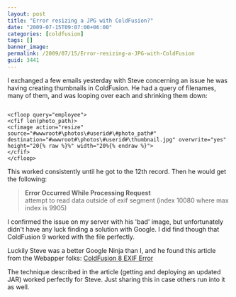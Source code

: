 ```yaml
---
layout: post
title: "Error resizing a JPG with ColdFusion?"
date: "2009-07-15T09:07:00+06:00"
categories: [coldfusion]
tags: []
banner_image: 
permalink: /2009/07/15/Error-resizing-a-JPG-with-ColdFusion
guid: 3441
---
```


I exchanged a few emails yesterday with Steve concerning an issue he was having creating thumbnails in ColdFusion. He had a query of filenames, many of them, and was looping over each and shrinking them down:

<code>
&lt;cfloop query="employee"&gt;
&lt;cfif len(photo_path)&gt;
&lt;cfimage action="resize"
source="#wwwroot#\photos\#userid#\#photo_path#"
destination="#wwwroot#\photos\#userid#\thumbnail.jpg" overwrite="yes" height="20{% raw %}%" width="20%{% endraw %}"&gt;
&lt;/cfif&gt;
&lt;/cfloop&gt;
</code>

This worked consistently until he got to the 12th record. Then he would get the following:

<blockquote>
<p>
<b>Error Occurred While Processing Request</b><br/>
attempt to read data outside of exif segment (index 10080 where max index is 9905)
</p>
</blockquote>

I confirmed the issue on my server with his 'bad' image, but unfortunately didn't have any luck finding a solution with Google. I did find though that ColdFusion 9 worked with the file perfectly. 

Luckily Steve was a better Google Ninja than I, and he found this article from the Webapper folks: <a href="http://www.webapper.com/blog/index.php/2007/10/26/coldfusion-8-exif-error/">ColdFusion 8 EXIF Error</a>

The technique described in the article (getting and deploying an updated JAR) worked perfectly for Steve. Just sharing this in case others run into it as well.